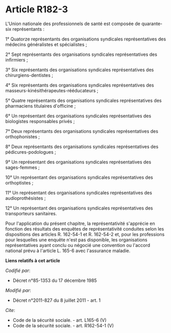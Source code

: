 # Article R182-3

L'Union nationale des professionnels de santé est composée de quarante-six représentants : 

1° Quatorze représentants des organisations syndicales représentatives des médecins généralistes et spécialistes ; 

2° Sept représentants des organisations syndicales représentatives des infirmiers ; 

3° Six représentants des organisations syndicales représentatives des chirurgiens-dentistes ; 

4° Six représentants des organisations syndicales représentatives des masseurs-kinésithérapeutes-rééducateurs ; 

5° Quatre représentants des organisations syndicales représentatives des pharmaciens titulaires d'officine ; 

6° Un représentant des organisations syndicales représentatives des biologistes responsables privés ; 

7° Deux représentants des organisations syndicales représentatives des orthophonistes ; 

8° Deux représentants des organisations syndicales représentatives des pédicures-podologues ; 

9° Un représentant des organisations syndicales représentatives des sages-femmes ; 

10° Un représentant des organisations syndicales représentatives des orthoptistes ; 

11° Un représentant des organisations syndicales représentatives des audioprothésistes ; 

12° Un représentant des organisations syndicales représentatives des transporteurs sanitaires. 

Pour l'application du présent chapitre, la représentativité s'apprécie en fonction des résultats des enquêtes de
représentativité conduites selon les dispositions des articles R. 162-54-1 et R. 162-54-2 et, pour les professions pour
lesquelles une enquête n'est pas disponible, les organisations représentatives ayant conclu ou négocié une convention ou
l'accord national prévu à l'article L. 165-6 avec l'assurance maladie.

**Liens relatifs à cet article**

_Codifié par_:

  - Décret n°85-1353 du 17 décembre 1985

_Modifié par_:

  - Décret n°2011-827 du 8 juillet 2011 - art. 1

_Cite_:

  - Code de la sécurité sociale. - art. L165-6 (V)
  - Code de la sécurité sociale. - art. R162-54-1 (V)

